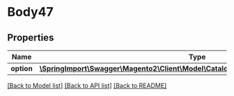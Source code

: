# Body47

## Properties
Name | Type | Description | Notes
------------ | ------------- | ------------- | -------------
**option** | [**\SpringImport\Swagger\Magento2\Client\Model\CatalogDataProductCustomOptionInterface**](CatalogDataProductCustomOptionInterface.md) |  | 

[[Back to Model list]](../README.md#documentation-for-models) [[Back to API list]](../README.md#documentation-for-api-endpoints) [[Back to README]](../README.md)


